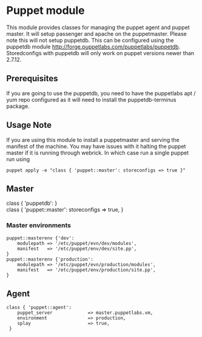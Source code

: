 # Puppet module #

This module provides classes for managing the puppet agent and puppet master. 
It will setup passenger and apache on the puppetmaster. Please note this will 
not setup puppetdb. This can be configured using the puppetdb module 
http://forge.puppetlabs.com/puppetlabs/puppetdb. Storedconfigs with puppetdb 
will only work on puppet versions newer than 2.7.12.

## Prerequisites ##

If you are going to use the puppetdb, you need to have the puppetlabs apt / yum 
repo configured as it will need to install the puppetdb-terminus package.  

## Usage Note ##

If you are using this module to install a puppetmaster and serving the manifest of 
the machine. You may have issues with it halting the puppet master if it is 
running through webrick. In which case run a single puppet run using

	puppet apply -e "class { 'puppet::master': storeconfigs => true }"

## Master ##
  class { 'puppetdb': }  
	class { 'puppet::master':
	     storeconfigs              => true,
	}

### Master environments ###
	puppet::masterenv {'dev':
	 	modulepath => '/etc/puppet/evn/dev/modules', 
	 	manifest   => '/etc/puppet/env/dev/site.pp',
	}
	puppet::masterenv {'production':
	 	modulepath => '/etc/puppet/evn/production/modules', 
	 	manifest   => '/etc/puppet/env/production/site.pp',
	}

## Agent ##

	class { 'puppet::agent':
	 	puppet_server             => master.puppetlabs.vm,
	 	environment               => production,
	 	splay                     => true,
	 }

